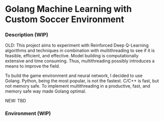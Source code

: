 # Golang Machine Learning with Custom Soccer Environment

### Description (WIP)

OLD:
This project aims to experiment with Reinforced Deep Q-Learning algorithms and techniques in combination with multithreading to see if it is feasible, efficient, and effective. Model building is computationally extensive and time consuming. Thus, multithreading possibly introduces a means to improve the field. 

To build the game environment and neural network, I decided to use Golang. Python, being the most popular, is not the fastest. C/C++ is fast, but not memory safe. To implement multithreading in a productive, fast, and memory safe way made Golang optimal.

NEW:
TBD

### Environment (WIP)
